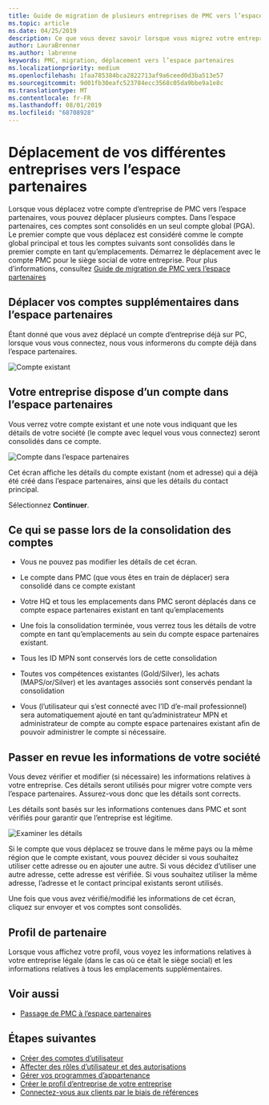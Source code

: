 ```yaml
---
title: Guide de migration de plusieurs entreprises de PMC vers l’espace partenaires | Espace partenaires
ms.topic: article
ms.date: 04/25/2019
description: Ce que vous devez savoir lorsque vous migrez votre entreprise de PMC vers l’espace partenaires
author: LauraBrenner
ms.author: labrenne
keywords: PMC, migration, déplacement vers l’espace partenaires
ms.localizationpriority: medium
ms.openlocfilehash: 1faa785384bca2822713af9a6ceed0d3ba513e57
ms.sourcegitcommit: 9d01fb30eafc523784ecc3568c05da9bbe9a1e8c
ms.translationtype: MT
ms.contentlocale: fr-FR
ms.lasthandoff: 08/01/2019
ms.locfileid: "68708928"
---
```

# <a name="moving-your-multiple-companies-to-partner-center"></a>Déplacement de vos différentes entreprises vers l’espace partenaires

Lorsque vous déplacez votre compte d’entreprise de PMC vers l’espace partenaires, vous pouvez déplacer plusieurs comptes. Dans l’espace partenaires, ces comptes sont consolidés en un seul compte global (PGA). Le premier compte que vous déplacez est considéré comme le compte global principal et tous les comptes suivants sont consolidés dans le premier compte en tant qu’emplacements. Démarrez le déplacement avec le compte PMC pour le siège social de votre entreprise. Pour plus d’informations, consultez [Guide de migration de PMC vers l’espace partenaires](guide-to-migration.md)

## <a name="move-your-additional-accounts-into-partner-center"></a>Déplacer vos comptes supplémentaires dans l’espace partenaires 

Étant donné que vous avez déplacé un compte d’entreprise déjà sur PC, lorsque vous vous connectez, nous vous informerons du compte déjà dans l’espace partenaires.

![Compte existant](images/migration/accountwithus.png)

## <a name="your-company-has-an-account-in-partner-center"></a>Votre entreprise dispose d’un compte dans l’espace partenaires

Vous verrez votre compte existant et une note vous indiquant que les détails de votre société (le compte avec lequel vous vous connectez) seront consolidés dans ce compte.

![Compte dans l’espace partenaires](images/migration/existingaccount2.png)

Cet écran affiche les détails du compte existant (nom et adresse) qui a déjà été créé dans l’espace partenaires, ainsi que les détails du contact principal. 

Sélectionnez **Continuer**.

## <a name="what-happens-during-consolidation-of-accounts"></a>Ce qui se passe lors de la consolidation des comptes

- Vous ne pouvez pas modifier les détails de cet écran. 

- Le compte dans PMC (que vous êtes en train de déplacer) sera consolidé dans ce compte existant 

- Votre HQ et tous les emplacements dans PMC seront déplacés dans ce compte espace partenaires existant en tant qu’emplacements

- Une fois la consolidation terminée, vous verrez tous les détails de votre compte en tant qu’emplacements au sein du compte espace partenaires existant. 

- Tous les ID MPN sont conservés lors de cette consolidation

- Toutes vos compétences existantes (Gold/Silver), les achats (MAPS/or/Silver) et les avantages associés sont conservés pendant la consolidation

- Vous (l’utilisateur qui s’est connecté avec l’ID d’e-mail professionnel) sera automatiquement ajouté en tant qu’administrateur MPN et administrateur de compte au compte espace partenaires existant afin de pouvoir administrer le compte si nécessaire. 


## <a name="review-your-company-information"></a>Passer en revue les informations de votre société

Vous devez vérifier et modifier (si nécessaire) les informations relatives à votre entreprise. Ces détails seront utilisés pour migrer votre compte vers l’espace partenaires. Assurez-vous donc que les détails sont corrects. 

Les détails sont basés sur les informations contenues dans PMC et sont vérifiés pour garantir que l’entreprise est légitime. 

![Examiner les détails](images/migration/review.png)

Si le compte que vous déplacez se trouve dans le même pays ou la même région que le compte existant, vous pouvez décider si vous souhaitez utiliser cette adresse ou en ajouter une autre. Si vous décidez d’utiliser une autre adresse, cette adresse est vérifiée. Si vous souhaitez utiliser la même adresse, l’adresse et le contact principal existants seront utilisés.

Une fois que vous avez vérifié/modifié les informations de cet écran, cliquez sur envoyer et vos comptes sont consolidés.

## <a name="partner-profile"></a>Profil de partenaire

Lorsque vous affichez votre profil, vous voyez les informations relatives à votre entreprise légale (dans le cas où ce était le siège social) et les informations relatives à tous les emplacements supplémentaires.

## <a name="see-also"></a>Voir aussi

- [Passage de PMC à l’espace partenaires](move-pmc-pc-map.md)

## <a name="next-steps"></a>Étapes suivantes

- [Créer des comptes d’utilisateur](create-user-accounts-and-set-permissions.md)
- [Affecter des rôles d’utilisateur et des autorisations](permissions-overview.md)
- [Gérer vos programmes d’appartenance](renew-mpn-offers.md)
- [Créer le profil d’entreprise de votre entreprise](create-a-marketing-profile.md)
- [Connectez-vous aux clients par le biais de références](responding-to-referrals.md)
